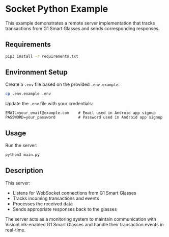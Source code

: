 # Socket Python Example

This example demonstrates a remote server implementation that tracks transactions from G1 Smart Glasses and sends corresponding responses.

## Requirements

```bash
pip3 install -r requirements.txt
```
## Environment Setup

Create a `.env` file based on the provided `.env.example`:

```bash
cp .env.example .env
```

Update the `.env` file with your credentials:
```
EMAIL=your_email@example.com    # Email used in Android app signup
PASSWORD=your_password          # Password used in Android app signup
```
## Usage

Run the server:

```bash
python3 main.py
```

## Description

This server:
- Listens for WebSocket connections from G1 Smart Glasses
- Tracks incoming transactions and events
- Processes the received data
- Sends appropriate responses back to the glasses

The server acts as a monitoring system to maintain communication with VisionLink-enabled G1 Smart Glasses and handle their transaction events in real-time.